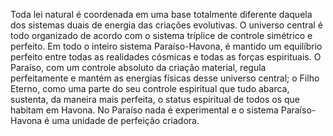 ﻿Toda lei natural é coordenada em uma base totalmente diferente daquela dos sistemas duais de energia das criações evolutivas. O universo central é todo organizado de acordo com o sistema tríplice de controle simétrico e perfeito. Em todo o inteiro sistema Paraíso-Havona, é mantido um equilíbrio perfeito entre todas as realidades cósmicas e todas as forças espirituais. O Paraíso, com um controle absoluto da criação material, regula perfeitamente e mantém as energias físicas desse universo central; o Filho Eterno, como uma parte do seu controle espiritual que tudo abarca, sustenta, da maneira mais perfeita, o status espiritual de todos os que habitam em Havona. No Paraíso nada é experimental e o sistema Paraíso-Havona é uma unidade de perfeição criadora.